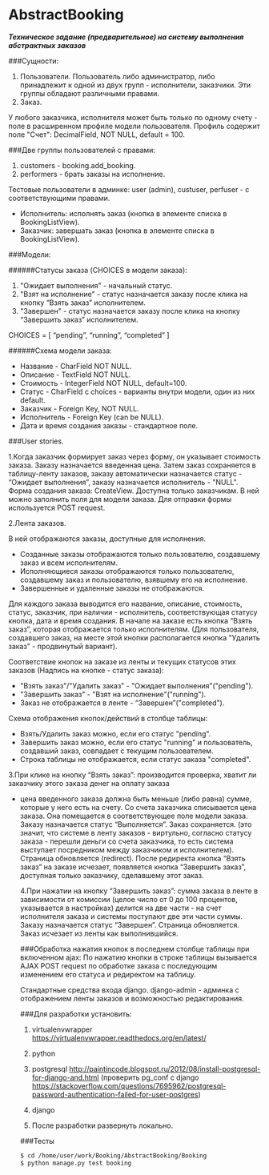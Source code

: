 # AbstractBooking

***Техническое задание (предварительное) на систему выполнения абстрактных заказов***

###Сущности:
1. Пользователи. Пользователь либо администратор, либо принадлежит к одной из двух групп - исполнители, заказчики. Эти группы обладают различными правами.
2. Заказ.

У любого заказчика, исполнителя может быть только по одному счету - поле в расширенном профиле модели пользователя. Профиль содержит поле "Счет":
DecimalField, NOT NULL, default = 100.

###Две группы пользователей с правами:
1. customers - booking.add_booking.
2. performers - брать заказы на исполнение.  

Тестовые пользователи в админке: user (admin), custuser, perfuser - с соответствующими правами.

- Исполнитель: исполнять заказ (кнопка в элементе списка в BookingListView).
- Заказчик: завершать заказ (кнопка в элементе списка в BookingListView).


###Модели:

######Статусы заказа (CHOICES в модели заказа):
1. "Ожидает выполнения" - начальный статус.
2. "Взят на исполнение" - статус назначается заказу после клика на кнопку
“Взять заказ” исполнителем.
3. "Завершен" - статус назначается заказу после клика на кнопку “Завершить заказ”
исполнителем.

CHOICES = [ “pending”, “running”, “completed” ]

######Схема модели заказа:
- Название - CharField NOT NULL.
- Описание - TextField NOT NULL.
- Стоимость - IntegerField NOT NULL, default=100.
- Статус - CharField с choices - варианты внутри модели, один из них default.
- Заказчик - Foreign Key, NOT NULL.
- Исполнитель - Foreign Key (can be NULL).
- Дата и время создания заказы - стандартное поле.


###User stories.

1.Когда заказчик формирует заказ через форму, он указывает стоимость заказа.
Заказу назначается введенная цена. Затем заказ сохраняется в таблицу-ленту
заказов, заказу автоматически назначается статуc - “Ожидает выполнения”,
заказу назначается исполнитель - "NULL".
Форма создания заказа: CreateView. Доступна только заказчикам. В ней можно
заполнить поля для модели заказа.
Для отправки формы используется POST request.

2.Лента заказов.

В ней отображаются заказы, доступные для исполнения.
- Созданные заказы отображаются только пользователю, создавшему заказ и
всем исполнителям.
- Исполняющиеся заказы отображаются только пользователю, создавшему заказ и
пользователю, взявшему его на исполнение.
- Завершенные и удаленные заказы не отображаются.

Для каждого заказа выводится его название, описание, стоимость, статус,
заказчик, при наличии - исполнитель, соответствующая статусу кнопка, дата и
время создания. В начале на заказе есть кнопка “Взять заказ”, которая
отображается только исполнителям. (Для пользователя, создавшего заказ, на месте
  этой кнопки располагается кнопка "Удалить заказ" - продвинутый вариант).

  Соответствие кнопок на заказе из ленты и текущих статусов этих заказов
  (Надпись на кнопке - статус заказа):
  - "Взять заказ"/"Удалить заказ" - "Ожидает выполнения"("pending").
  - "Завершить заказ" - "Взят на исполнение"("running").
  - Заказ не отображается в ленте - “Завершен”("completed").


  Схема отображения кнопок/действий в столбце таблицы:
  - Взять/Удалить заказ можно, если его статус "pending".
  - Завершить заказ можно, если его статус "running" и пользователь, создавший
  заказ, совпадает с текущим пользователем.
  - Строка таблицы не отображается, если статус заказа "completed".


  3.При клике на кнопку “Взять заказ”:
  производится проверка, хватит ли заказчику этого заказа денег на оплату заказа
  - цена введенного заказа должна быть меньше (либо равна) сумме, которые у него
  есть на счету. Со счета заказчика списывается цена заказа. Она помещается в
  соответствующее поле модели заказа. Заказу назначается  статус “Выполняется”.
  Заказ сохраняется. (это значит, что системе в ленту заказов - виртульно,
    согласно статусу заказа - перешли деньги со счета заказчика, то есть система
    выступает посредником между заказчиком и исполнителем).
    Страница обновляется (redirect).
    После редиректа кнопка “Взять заказ” на заказе исчезает, появляется кнопка
    “Завершить заказ”, доступная только заказчику, сделавшему этот заказ.

    4.При нажатии на кнопку “Завершить заказ”:
    сумма заказа в ленте в зависимости от комиссии (целое число от 0 до 100
      процентов, указывается в настройках) делится на две части - на счет
      исполнителя заказа и системы поступают две эти части суммы. Заказу назначается
      статус “Завершен”. Страница обновляется. Заказ исчезает из ленты как
      выполнившийся.

      ###Обработка нажатия кнопок в последнем столбце таблицы при включенном ajax:
      По нажатию кнопки в строке таблицы вызывается AJAX POST request по обработке
      заказа с последующим изменением его статуса и редиректом на таблицу.

      Стандартные средства входа django.
      django-admin - админка с отображением ленты заказов и возможностью редактирования.


      ###Для разработки установить:

      1. virtualenvwrapper
      https://virtualenvwrapper.readthedocs.org/en/latest/

      2. python

      3. postgresql http://paintincode.blogspot.ru/2012/08/install-postgresql-for-django-and.html
      (проверить pg_conf с django https://stackoverflow.com/questions/7695962/postgresql-password-authentication-failed-for-user-postgres)

      4. django

      5. После разработки развернуть локально.


      ###Тесты
      ```sh
      $ cd /home/user/work/Booking/AbstractBooking/Booking
      $ python manage.py test booking
      ```
